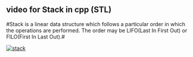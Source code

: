## video for Stack in cpp (STL) ##
#Stack is a linear data structure which follows a particular order in which the operations are performed.
The order may be LIFO(Last In First Out) or FILO(First In Last Out).#

[![stack](https://user-images.githubusercontent.com/76877421/137585435-b31b8c1e-998f-46eb-816c-7c956e6759b1.jpeg)](https://drive.google.com/file/d/1dXZDhUVRNuxfNvjhLN88j5VOxnkpgstf/view?usp=sharing)
